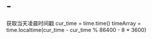# -
获取当天凌晨时间戳
cur_time = time.time()
timeArray = time.localtime(cur_time - cur_time % 86400 - 8 * 3600)
